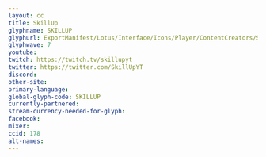 ```yaml
---
layout: cc
title: SkillUp
glyphname: SKILLUP
glyphurl: ExportManifest/Lotus/Interface/Icons/Player/ContentCreators/SkillUp.png
glyphwave: 7
youtube:
twitch: https://twitch.tv/skillupyt
twitter: https://twitter.com/SkillUpYT
discord:
other-site:
primary-language:
global-glyph-code: SKILLUP
currently-partnered:
stream-currency-needed-for-glyph:
facebook:
mixer:
ccid: 178
alt-names:
---
```

